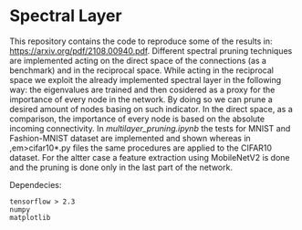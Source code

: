 # Spectral Layer
This repository contains the code to reproduce some of the results in: https://arxiv.org/pdf/2108.00940.pdf.
Different spectral pruning techniques are implemented acting on the direct space of the connections (as a benchmark) and in the reciprocal space.
While acting in the reciprocal space we exploit the already implemented spectral layer in the following way:
the eigenvalues are trained and then cosidered as a proxy for the importance of every node in the network. By doing so we can prune a desired amount of nodes basing on such indicator.
In the direct space, as a comparison, the importance of every node is based on the absolute incoming connectivity.
In <em>multilayer_pruning.ipynb</em> the tests for MNIST and Fashion-MNIST dataset are implemented and shown whereas in ,em>cifar10*.py</em> files the same procedures are applied to the CIFAR10 dataset. For the altter case a feature extraction using MobileNetV2 is done and the pruning is done only in the last part of the network.

Dependecies:
```
tensorflow > 2.3
numpy
matplotlib
```

